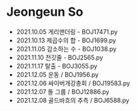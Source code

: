 # Jeongeun So

- 2021.10.05 게리맨더링 - BOJ17471.py
- 2021.10.13 제곱수의 합 - BOJ1699.py
- 2021.11.05 감소하는 수 - BOJ1038.py
- 2021.11.10 전깃줄 - BOJ2565.py
- 2021.11.17 탈출 - BOJ3055.py
- 2021.12.05 운동 / BOJ1956.py
- 2021.12.06 싸이버개강총회 / BOJ19583.py
- 2021.12.07 돌 그룹 / BOJ12886.py
- 2021.12.08 골드바흐의 추측 / BOJ6588.py